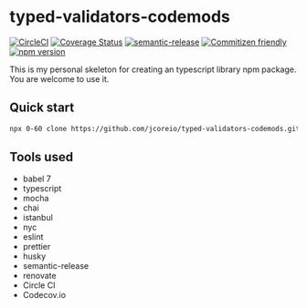 # typed-validators-codemods

[![CircleCI](https://circleci.com/gh/jcoreio/typed-validators-codemods.svg?style=svg)](https://circleci.com/gh/jcoreio/typed-validators-codemods)
[![Coverage Status](https://codecov.io/gh/jcoreio/typed-validators-codemods/branch/master/graph/badge.svg)](https://codecov.io/gh/jcoreio/typed-validators-codemods)
[![semantic-release](https://img.shields.io/badge/%20%20%F0%9F%93%A6%F0%9F%9A%80-semantic--release-e10079.svg)](https://github.com/semantic-release/semantic-release)
[![Commitizen friendly](https://img.shields.io/badge/commitizen-friendly-brightgreen.svg)](http://commitizen.github.io/cz-cli/)
[![npm version](https://badge.fury.io/js/typed-validators-codemods.svg)](https://badge.fury.io/js/typed-validators-codemods)

This is my personal skeleton for creating an typescript library npm package. You are welcome to use it.

## Quick start

```sh
npx 0-60 clone https://github.com/jcoreio/typed-validators-codemods.git
```

## Tools used

- babel 7
- typescript
- mocha
- chai
- istanbul
- nyc
- eslint
- prettier
- husky
- semantic-release
- renovate
- Circle CI
- Codecov.io
